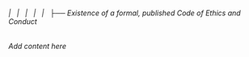 ###### |   |   |   |   |   ├── Existence of a formal, published Code of Ethics and Conduct

*Add content here*